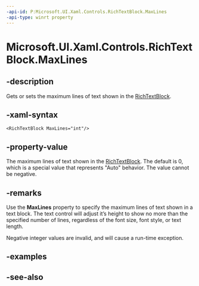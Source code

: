 ```yaml
---
-api-id: P:Microsoft.UI.Xaml.Controls.RichTextBlock.MaxLines
-api-type: winrt property
---
```


<!-- Property syntax
public int MaxLines { get;  set; }
-->

# Microsoft.UI.Xaml.Controls.RichTextBlock.MaxLines

## -description
Gets or sets the maximum lines of text shown in the [RichTextBlock](richtextblock.md).

## -xaml-syntax
```xaml
<RichTextBlock MaxLines="int"/>
```


## -property-value
The maximum lines of text shown in the [RichTextBlock](richtextblock.md). The default is 0, which is a special value that represents "Auto" behavior. The value cannot be negative.

## -remarks
Use the **MaxLines** property to specify the maximum lines of text shown in a text block. The text control will adjust it’s height to show no more than the specified number of lines, regardless of the font size, font style, or text length.

Negative integer values are invalid, and will cause a run-time exception.

## -examples

## -see-also
